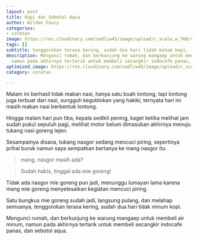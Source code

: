 ```yaml
---
layout: post
title: Kopi dan Sebotol Aqua
author: Wildan Fauzy
categories:
- coretan
image: https://res.cloudinary.com/nadliw45/image/upload/c_scale,w_760/v1605204454/gambar/16_tmez63.jpg
tags: []
subtitle: tenggorokan terasa kering, sudah dua hari tidak minum kopi.
description: Mengunci rumah, dan berkunjung ke warung mangaep untuk membeli air minum,
  namun pada akhirnya tertarik untuk membeli secangkir indocafe panas,
optimized_image: https://res.cloudinary.com/nadliw45/image/upload/c_scale,w_380/v1605204454/gambar/16_tmez63.jpg
category: coretan

---
```

Malam ini berhasil tidak makan nasi, hanya satu buah lontong, tapi lontong juga terbuat dari nasi, sungguh kegoblokan yang hakiki, ternyata hari ini masih makan nasi berbentuk lontong. 

Hingga malam hari pun tiba, kepala sedikit pening, kaget ketika melihat jam sudah pukul sepuluh pagi, melihat motor belum dimasukan akhirnya menuju tukang nasi goreng lejen.

Sesampainya disana, tukang nasgor sedang mencuci piring, sepertinya prihal buruk namun saya sempatkan bertanya ke mang nasgor itu. 

> mang, nasgor masih ada? 

> Sudah habis, tinggal ada mie goreng! 

Tidak ada nasgor mie goreng pun jadi, menunggu lumayan lama karena mang mie goreng menyelesaikan kegiatan mencuci piring. 

Satu bungkus mie goreng sudah jadi, langsung pulang, dan melahap semuanya, tenggorokan terasa kering, sudah dua hari tidak minum kopi. 

Mengunci rumah, dan berkunjung ke warung mangaep untuk membeli air minum, namun pada akhirnya tertarik untuk membeli secangkir indocafe panas, dan sebotol aqua.